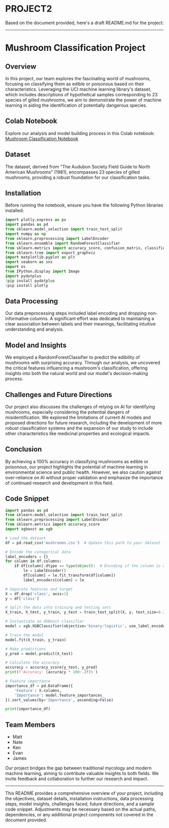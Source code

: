 # PROJECT2

Based on the document provided, here's a draft README.md for the project:

---

# Mushroom Classification Project

## Overview
In this project, our team explores the fascinating world of mushrooms, focusing on classifying them as edible or poisonous based on their characteristics. Leveraging the UCI machine learning library's dataset, which includes descriptions of hypothetical samples corresponding to 23 species of gilled mushrooms, we aim to demonstrate the power of machine learning in aiding the identification of potentially dangerous species.

## Colab Notebook
Explore our analysis and model building process in this Colab notebook: [Mushroom Classification Notebook](https://colab.research.google.com/drive/1HnM6xy1pLLL1i6vgZGxzj9ZUYPRlOE-Q)

## Dataset
The dataset, derived from "The Audubon Society Field Guide to North American Mushrooms" (1981), encompasses 23 species of gilled mushrooms, providing a robust foundation for our classification tasks.

## Installation
Before running the notebook, ensure you have the following Python libraries installed:
```python
import plotly.express as px
import pandas as pd
from sklearn.model_selection import train_test_split
import numpy as np
from sklearn.preprocessing import LabelEncoder
from sklearn.ensemble import RandomForestClassifier
from sklearn.metrics import accuracy_score, confusion_matrix, classification_report
from sklearn.tree import export_graphviz
import matplotlib.pyplot as plt
import seaborn as sns
import os
from IPython.display import Image
import pydotplus
!pip install pydotplus
!pip install plotly
```

## Data Processing
Our data preprocessing steps included label encoding and dropping non-informative columns. A significant effort was dedicated to maintaining a clear association between labels and their meanings, facilitating intuitive understanding and analysis.

## Model and Insights
We employed a RandomForestClassifier to predict the edibility of mushrooms with surprising accuracy. Through our analysis, we uncovered the critical features influencing a mushroom's classification, offering insights into both the natural world and our model's decision-making process.

## Challenges and Future Directions
Our project also discusses the challenges of relying on AI for identifying mushrooms, especially considering the potential dangers of misidentification. We explored the limitations of current AI models and proposed directions for future research, including the development of more robust classification systems and the expansion of our study to include other characteristics like medicinal properties and ecological impacts.

## Conclusion
By achieving a 100% accuracy in classifying mushrooms as edible or poisonous, our project highlights the potential of machine learning in environmental science and public health. However, we also caution against over-reliance on AI without proper validation and emphasize the importance of continued research and development in this field.

## Code Snippet
```python
import pandas as pd
from sklearn.model_selection import train_test_split
from sklearn.preprocessing import LabelEncoder
from sklearn.metrics import accuracy_score
import xgboost as xgb

# Load the dataset
df = pd.read_csv('mushrooms.csv')  # Update this path to your dataset location

# Encode the categorical data
label_encoders = {}
for column in df.columns:
    if df[column].dtype == type(object):  # Encoding if the column is categorical
        le = LabelEncoder()
        df[column] = le.fit_transform(df[column])
        label_encoders[column] = le

# Separate features and target
X = df.drop('class', axis=1)
y = df['class']

# Split the data into training and testing sets
X_train, X_test, y_train, y_test = train_test_split(X, y, test_size=0.2, random_state=42)

# Instantiate an XGBoost classifier
model = xgb.XGBClassifier(objective='binary:logistic', use_label_encoder=False, eval_metric='logloss')

# Train the model
model.fit(X_train, y_train)

# Make predictions
y_pred = model.predict(X_test)

# Calculate the accuracy
accuracy = accuracy_score(y_test, y_pred)
print(f'Accuracy: {accuracy * 100:.2f}%')

# Feature importance
importance_df = pd.DataFrame({
    'Feature': X.columns,
    'Importance': model.feature_importances_
}).sort_values(by='Importance', ascending=False)

print(importance_df)
```

## Team Members
- Matt
- Nate
- Ken
- Evan
- James

Our project bridges the gap between traditional mycology and modern machine learning, aiming to contribute valuable insights to both fields. We invite feedback and collaboration to further our research and impact.

---

This README provides a comprehensive overview of your project, including the objectives, dataset details, installation instructions, data processing steps, model insights, challenges faced, future directions, and a sample code snippet. Adjustments may be necessary based on the actual paths, dependencies, or any additional project components not covered in the document provided.
